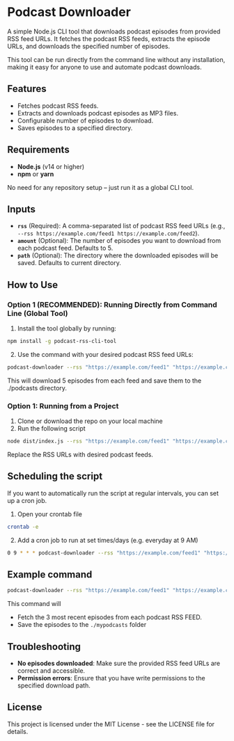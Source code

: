 # Podcast Downloader

A simple Node.js CLI tool that downloads podcast episodes from provided RSS feed URLs. It fetches the podcast RSS feeds, extracts the episode URLs, and downloads the specified number of episodes.

This tool can be run directly from the command line without any installation, making it easy for anyone to use and automate podcast downloads.

## Features

- Fetches podcast RSS feeds.
- Extracts and downloads podcast episodes as MP3 files.
- Configurable number of episodes to download.
- Saves episodes to a specified directory.

## Requirements

- **Node.js** (v14 or higher)
- **npm** or **yarn**

No need for any repository setup – just run it as a global CLI tool.

## Inputs

- **`rss`** (Required): A comma-separated list of podcast RSS feed URLs (e.g., `--rss https://example.com/feed1 https://example.com/feed2`).
- **`amount`** (Optional): The number of episodes you want to download from each podcast feed. Defaults to 5.
- **`path`** (Optional): The directory where the downloaded episodes will be saved. Defaults to current directory.

## How to Use

### Option 1 (RECOMMENDED): Running Directly from Command Line (Global Tool)

1. Install the tool globally by running:

```bash
npm install -g podcast-rss-cli-tool
```

2. Use the command with your desired podcast RSS feed URLs:

```bash
podcast-downloader --rss "https://example.com/feed1" "https://example.com/feed2" --amount 5 --path ./podcasts
```

This will download 5 episodes from each feed and save them to the ./podcasts directory.

### Option 1: Running from a Project

1. Clone or download the repo on your local machine
2. Run the following script

```bash
node dist/index.js --rss "https://example.com/feed1" "https://example.com/feed2" --amount 5 --path ./downloads
```

Replace the RSS URLs with desired podcast feeds.

## Scheduling the script

If you want to automatically run the script at regular intervals, you can set up a cron job.

1. Open your crontab file

```bash
crontab -e
```

2. Add a cron job to run at set times/days (e.g. everyday at 9 AM)

```bash
0 9 * * * podcast-downloader --rss "https://example.com/feed1" "https://example.com/feed2" --amount 5 --path ./downloads
```

## Example command

```bash
podcast-downloader --rss "https://example.com/feed1" "https://example.com/feed2" --amount 3 --path ./mypodcasts
```

This command will

- Fetch the 3 most recent episodes from each podcast RSS FEED.
- Save the episodes to the `./mypodcasts` folder

## Troubleshooting

- **No episodes downloaded**: Make sure the provided RSS feed URLs are correct and accessible.
- **Permission errors**: Ensure that you have write permissions to the specified download path.

## License

This project is licensed under the MIT License - see the LICENSE file for details.
